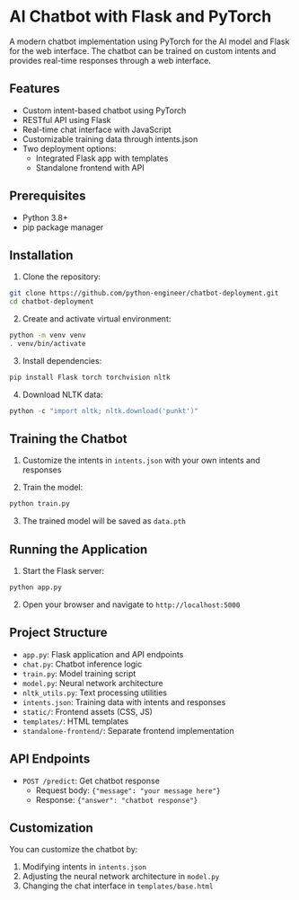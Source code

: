 # AI Chatbot with Flask and PyTorch

A modern chatbot implementation using PyTorch for the AI model and Flask for the web interface. The chatbot can be trained on custom intents and provides real-time responses through a web interface.

## Features
- Custom intent-based chatbot using PyTorch
- RESTful API using Flask
- Real-time chat interface with JavaScript
- Customizable training data through intents.json
- Two deployment options:
  - Integrated Flask app with templates
  - Standalone frontend with API

## Prerequisites
- Python 3.8+
- pip package manager

## Installation

1. Clone the repository:
```bash
git clone https://github.com/python-engineer/chatbot-deployment.git
cd chatbot-deployment
```

2. Create and activate virtual environment:
```bash
python -m venv venv
. venv/bin/activate
```

3. Install dependencies:
```bash
pip install Flask torch torchvision nltk
```

4. Download NLTK data:
```python
python -c "import nltk; nltk.download('punkt')"
```

## Training the Chatbot

1. Customize the intents in `intents.json` with your own intents and responses

2. Train the model:
```bash
python train.py
```

3. The trained model will be saved as `data.pth`

## Running the Application

1. Start the Flask server:
```bash
python app.py
```

2. Open your browser and navigate to `http://localhost:5000`

## Project Structure
- `app.py`: Flask application and API endpoints
- `chat.py`: Chatbot inference logic
- `train.py`: Model training script
- `model.py`: Neural network architecture
- `nltk_utils.py`: Text processing utilities
- `intents.json`: Training data with intents and responses
- `static/`: Frontend assets (CSS, JS)
- `templates/`: HTML templates
- `standalone-frontend/`: Separate frontend implementation

## API Endpoints
- `POST /predict`: Get chatbot response
  - Request body: `{"message": "your message here"}`
  - Response: `{"answer": "chatbot response"}`

## Customization
You can customize the chatbot by:
1. Modifying intents in `intents.json`
2. Adjusting the neural network architecture in `model.py`
3. Changing the chat interface in `templates/base.html`
